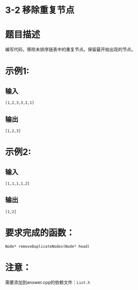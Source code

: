 # 3-2 移除重复节点

# 题目描述

编写代码，移除未排序链表中的重复节点。保留最开始出现的节点。

# 示例1:

## 输入

```
[1,2,3,3,2,1]
```

## 输出

```
[1,2,3]
```

# 示例2:

## 输入

```
[1,1,1,1,2]
```

## 输出

```
[1,2]
```

# 要求完成的函数：

```
Node* removeDuplicateNodes(Node* head)
```

# 注意：

需要添加到answer.cpp的依赖文件：`List.h`

